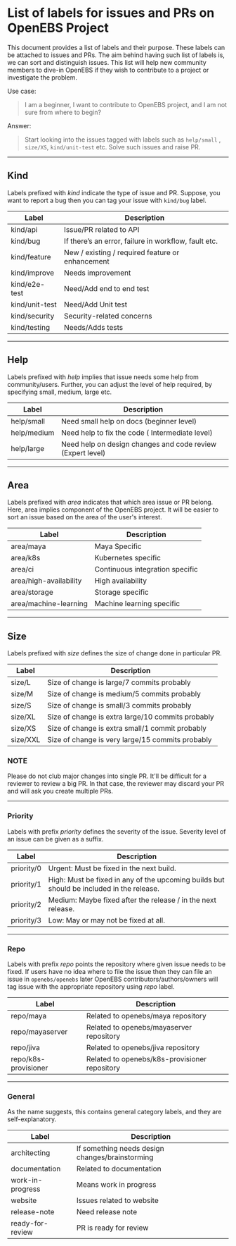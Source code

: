 # List of labels for issues and PRs on OpenEBS Project

This document provides a list of labels and their purpose. These labels can be attached to issues and PRs. The aim behind having such list of labels is, we can sort and distinguish issues. This list will help new community members to dive-in OpenEBS if they wish to contribute to a project or investigate the problem.

Use case:
> I am a beginner, I want to contribute to OpenEBS project, and I am not sure from where to begin?

Answer:
> Start looking into the issues tagged with labels such as `help/small` , `size/XS`, `kind/unit-test` etc. Solve such issues and raise PR.

---

## Kind

Labels prefixed with *kind* indicate the type of issue and PR. Suppose, you want to report a bug then you can tag your issue with `kind/bug` label.

| Label | Description |
|---|---|
| kind/api  | Issue/PR related to API  |
| kind/bug |  If there’s an error, failure in workflow, fault etc.|
| kind/feature  | New / existing / required feature or enhancement |
| kind/improve | Needs improvement |
| kind/e2e-test | Need/Add end to end test |
| kind/unit-test | Need/Add Unit test|
| kind/security  | Security-related concerns  |
| kind/testing  |  Needs/Adds tests |

---

## Help

Labels prefixed with *help* implies that issue needs some help from community/users. Further, you can adjust the level of help required, by specifying small, medium, large etc.

| Label | Description |
|---|---|
| help/small  | Need small help on docs (beginner level)|
| help/medium | Need help to fix the code ( Intermediate level) |
| help/large | Need help on design changes and code review (Expert level) |

---

## Area

Labels prefixed with *area* indicates that which area issue or PR belong. Here, area implies component of the OpenEBS project. It will be easier to sort an issue based on the area of the user's interest.

| Label | Description |
|---|---|
| area/maya  | Maya Specific  |
| area/k8s | Kubernetes specific   |
| area/ci  | Continuous integration specific  |
| area/high-availability  | High availability  |
| area/storage | Storage specific  |
| area/machine-learning  |  Machine learning specific |

---

## Size

Labels prefixed with *size* defines the size of change done in particular PR.

| Label | Description |
|---|---|
| size/L | Size of change is large/7 commits probably |
| size/M | Size of change is medium/5 commits probably |
| size/S | Size of change is small/3 commits probably |
| size/XL | Size of change is extra large/10 commits probably |
| size/XS | Size of change is extra small/1 commit probably |
| size/XXL | Size of change is very large/15 commits probably |

### NOTE

Please do not club major changes into single PR. It'll be difficult for a reviewer to review a big PR. In that case, the reviewer may discard your PR and will ask you create multiple PRs.

---

### Priority

Labels with prefix *priority* defines the severity of the issue. Severity level of an issue can be given as a suffix.

| Label | Description |
|---|---|
| priority/0 | Urgent: Must be fixed in the next build. |
| priority/1 | High: Must be fixed in any of the upcoming builds but should be included in the release. |
| priority/2 | Medium: Maybe fixed after the release / in the next release. |
| priority/3 | Low: May or may not be fixed at all. |

---

### Repo

Labels with prefix *repo* points the repository where given issue needs to be fixed. If users have no idea where to file the issue then they can file an issue in `openebs/openebs` later OpenEBS contributors/authors/owners will tag issue with the appropriate repository using *repo* label.

| Label | Description |
|---|---|
| repo/maya | Related to openebs/maya repository |
| repo/mayaserver | Related to openebs/mayaserver repository |
| repo/jiva | Related to openebs/jiva repository |
| repo/k8s-provisioner|  Related to openebs/k8s-provisioner repository|

---

### General

As the name suggests, this contains general category labels, and they are self-explanatory.

| Label | Description |
|---|---|
| architecting | If something needs design changes/brainstorming |
| documentation  |  Related to documentation |
| work-in-progress | Means work in progress |
| website | Issues related to website  |
| release-note | Need release note|
| ready-for-review | PR is ready for review |
